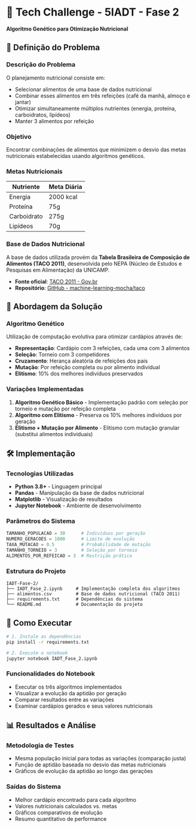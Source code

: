 # 🧬 Tech Challenge - 5IADT - Fase 2

**Algoritmo Genético para Otimização Nutricional**

## 🎯 Definição do Problema

### Descrição do Problema
O planejamento nutricional consiste em:
- Selecionar alimentos de uma base de dados nutricional
- Combinar esses alimentos em três refeições (café da manhã, almoço e jantar)
- Otimizar simultaneamente múltiplos nutrientes (energia, proteína, carboidratos, lipídeos)
- Manter 3 alimentos por refeição

### Objetivo
Encontrar combinações de alimentos que minimizem o desvio das metas nutricionais estabelecidas usando algoritmos genéticos.

### Metas Nutricionais
| Nutriente | Meta Diária |
|-----------|-------------|
| Energia | 2000 kcal |
| Proteína | 75g |
| Carboidrato | 275g |
| Lipídeos | 70g |

### Base de Dados Nutricional
A base de dados utilizada provém da **Tabela Brasileira de Composição de Alimentos (TACO 2011)**, desenvolvida pelo NEPA (Núcleo de Estudos e Pesquisas em Alimentação) da UNICAMP.

- **Fonte oficial**: [TACO 2011 - Gov.br](https://www.gov.br/agricultura/pt-br/assuntos/inspecao/produtos-vegetal/legislacao-de-produtos-origem-vegetal/biblioteca-de-normas-vinhos-e-bebidas/tabela-brasileira-de-composicao-de-alimentos_taco_2011.pdf)
- **Repositório**: [GitHub - machine-learning-mocha/taco](https://github.com/machine-learning-mocha/taco/blob/main/formatados/alimentos.csv)

## 🧬 Abordagem da Solução

### Algoritmo Genético
Utilização de computação evolutiva para otimizar cardápios através de:
- **Representação**: Cardápio com 3 refeições, cada uma com 3 alimentos
- **Seleção**: Torneio com 3 competidores
- **Cruzamento**: Herança aleatória de refeições dos pais
- **Mutação**: Por refeição completa ou por alimento individual
- **Elitismo**: 10% dos melhores indivíduos preservados

### Variações Implementadas
1. **Algoritmo Genético Básico** - Implementação padrão com seleção por torneio e mutação por refeição completa
2. **Algoritmo com Elitismo** - Preserva os 10% melhores indivíduos por geração
3. **Elitismo + Mutação por Alimento** - Elitismo com mutação granular (substitui alimentos individuais)

## 🛠️ Implementação

### Tecnologias Utilizadas
- **Python 3.8+** - Linguagem principal
- **Pandas** - Manipulação da base de dados nutricional
- **Matplotlib** - Visualização de resultados
- **Jupyter Notebook** - Ambiente de desenvolvimento

### Parâmetros do Sistema
```python
TAMANHO_POPULACAO = 30      # Indivíduos por geração
NUMERO_GERACOES = 1000      # Limite de evolução
TAXA_MUTACAO = 0.5          # Probabilidade de mutação
TAMANHO_TORNEIO = 3         # Seleção por torneio
ALIMENTOS_POR_REFEICAO = 3  # Restrição prática
```

### Estrutura do Projeto
```
IADT-Fase-2/
├── IADT_Fase_2.ipynb     # Implementação completa dos algoritmos
├── alimentos.csv         # Base de dados nutricional (TACO 2011)
├── requirements.txt      # Dependências do sistema
└── README.md             # Documentação do projeto
```

## 🚀 Como Executar

```bash
# 1. Instale as dependências
pip install -r requirements.txt

# 2. Execute o notebook
jupyter notebook IADT_Fase_2.ipynb
```

### Funcionalidades do Notebook
- Executar os três algoritmos implementados
- Visualizar a evolução da aptidão por geração
- Comparar resultados entre as variações
- Examinar cardápios gerados e seus valores nutricionais

## 📊 Resultados e Análise

### Metodologia de Testes
- Mesma população inicial para todas as variações (comparação justa)
- Função de aptidão baseada no desvio das metas nutricionais
- Gráficos de evolução da aptidão ao longo das gerações

### Saídas do Sistema
- Melhor cardápio encontrado para cada algoritmo
- Valores nutricionais calculados vs. metas
- Gráficos comparativos de evolução
- Resumo quantitativo de performance
